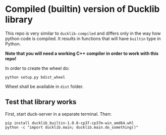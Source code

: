 # Compiled (builtin) version of Ducklib library

This repo is very similar to `ducklib-compiled` and differs only in the way how python code is compiled.
It results in functions that will have `builtin` type in Python.

**Note that you will need a working C++ compiler in order to work with this repo!**

In order to create the wheel do:

```dos
python setup.py bdist_wheel
```

Wheel shall be available in `dist` folder.

## Test that library works

First, start duck-server in a separate terminal. Then:

```dos
pip install ducklib_builtin-1.0.0-cp37-cp37m-win_amd64.whl
python -c "import ducklib.main; ducklib.main.do_something()"
```